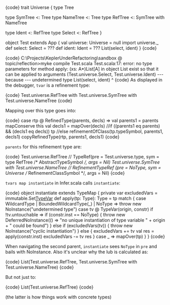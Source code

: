 {code}
trait Universe {
  type Tree

  type SymTree <: Tree
  type NameTree <: Tree
  type RefTree <: SymTree with NameTree

  type Ident <: RefTree
  type Select <: RefTree
}

object Test extends App {
  val universe: Universe = null
  import universe._
  def select: Select = ???
  def ident: Ident = ???
  List(select, ident)
}
{code}

{code}
C:\Projects\KeplerUnderRefactoring\sandbox @ topic/reflection>myke compile Test.scala
Test.scala:17: error: no type parameters for method apply: (xs: A*)List[A] in object List exist so that it can be applied to arguments (Test.universe.Select, Test.universe.Ident)
 --- because ---
undetermined type
  List(select, ident)
  ^
{code}
As displayed in the debugger, `tvar` is a refinement type:

{code}
Test.universe.RefTree with Test.universe.SymTree with Test.universe.NameTree
{code}

Mapping over this type goes into:

{code}
case rtp @ RefinedType(parents, decls) =>
  val parents1 = parents mapConserve this
  val decls1 = mapOver(decls)
  //if ((parents1 eq parents) && (decls1 eq decls)) tp
  //else refinementOfClass(tp.typeSymbol, parents1, decls1)
  copyRefinedType(rtp, parents1, decls1)
{code}

`parents` for this refinement type are:

{code}
Test.universe.RefTree // TypeRef(pre = Test.universe.type, sym = type RefTree /* AbstractTypeSymbol */, args = Nil)
Test.universe.SymTree with Test.universe.NameTree // RefinementTypeRef (pre = NoType, sym = Universe /* RefinementClassSymbol */, args = Nil)
{code}

`tvars map instantiate` in Infer.scala calls `instantiate`:

{code}
object instantiate extends TypeMap {
  private var excludedVars = immutable.Set[TypeVar]()
  def apply(tp: Type): Type = tp match {
    case WildcardType | BoundedWildcardType(_) | NoType =>
      throw new NoInstance("undetermined type")
    case tv @ TypeVar(origin, constr) if !tv.untouchable =>
      if (constr.inst == NoType) {
        throw new DeferredNoInstance(() =>
          "no unique instantiation of type variable " + origin + " could be found")
      } else if (excludedVars(tv)) {
        throw new NoInstance("cyclic instantiation")
      } else {
        excludedVars += tv
        val res = apply(constr.inst)
        excludedVars -= tv
        res
      }
    case _ =>
      mapOver(tp)
  }
}
{code}

When navigating the second parent, `instantiate` sees `NoType` in `pre` and bails with NoInstance.
Also it's unclear why the lub is calculated as:

{code}
List(Test.universe.RefTree, Test.universe.SymTree with Test.universe.NameTree)
{code}

But not just to:

{code}
List(Test.universe.RefTree)
{code}

(the latter is how things work with concrete types)
